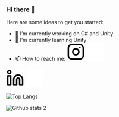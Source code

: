 ### Hi there 👋



Here are some ideas to get you started:

- 🔭 I’m currently working on C# and Unity
- 🌱 I’m currently learning Unity
- 📫 How to reach me: 
[![website](./img/instagram-light.svg)](https://www.instagram.com/emre.yoldas/#gh-light-mode-only)
[![website](./img/instagram-dark.svg)](https://www.instagram.com/emre.yoldas/#gh-dark-mode-only)


[![website](./img/linkedin-light.svg)](https://www.linkedin.com/in/emre-yoldass/#gh-light-mode-only)
[![website](./img/linkedin-dark.svg)](https://www.linkedin.com/in/emre-yoldass/#gh-dark-mode-only)

[![Top Langs](https://github-readme-stats.vercel.app/api/top-langs/?username=emreyoldass&layout=compact)](https://github.com/anuraghazra/github-readme-stats)

![Github stats 2](https://github-readme-stats.vercel.app/api?username=emreyoldass&show_icons=true&theme=radical)

